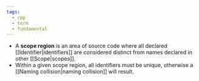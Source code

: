 ```yaml
---
tags:
  - cpp
  - term
  - fundamental
---
```


- A **scope region** is an area of source code where all declared [[Identifier|identifiers]] are considered distinct from names declared in other [[Scope|scopes]].
- Within a given scope region, all identifiers must be unique, otherwise a [[Naming collision|naming collision]] will result.